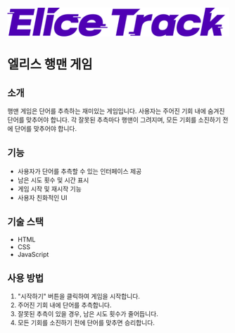 ![elice](assets/elice.svg)
# 엘리스 행맨 게임

## 소개
행맨 게임은 단어를 추측하는 재미있는 게임입니다. 사용자는 주어진 기회 내에 숨겨진 단어를 맞추어야 합니다. 각 잘못된 추측마다 행맨이 그려지며, 모든 기회를 소진하기 전에 단어를 맞추어야 합니다.

## 기능
- 사용자가 단어를 추측할 수 있는 인터페이스 제공
- 남은 시도 횟수 및 시간 표시
- 게임 시작 및 재시작 기능
- 사용자 친화적인 UI

## 기술 스택
- HTML
- CSS
- JavaScript

## 사용 방법
1. "시작하기" 버튼을 클릭하여 게임을 시작합니다.
2. 주어진 기회 내에 단어를 추측합니다.
3. 잘못된 추측이 있을 경우, 남은 시도 횟수가 줄어듭니다.
4. 모든 기회를 소진하기 전에 단어를 맞추면 승리합니다.
